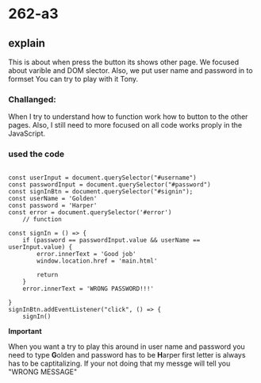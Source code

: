 # 262-a3

## explain

This is about when press the button its shows other page. We focused about varible and DOM slector. Also, we put user name and password in to formset You can try to play with it Tony.

### Challanged:

When I try to understand how to function work how to button to the other pages. Also, I still need to more focused on all code works proply in the JavaScript.

### used the code 
```

const userInput = document.querySelector("#username")
const passwordInput = document.querySelector("#password")
const signInBtn = document.querySelector("#signin");
const userName = 'Golden'
const password = 'Harper'
const error = document.querySelector('#error')
    // function

const signIn = () => {
    if (password == passwordInput.value && userName == userInput.value) {
        error.innerText = 'Good job'
        window.location.href = 'main.html'

        return
    }
    error.innerText = 'WRONG PASSWORD!!!'

}
signInBtn.addEventListener("click", () => {
    signIn()

```

**Important**

When you want a try to play this around in user name and password you need to type **G**olden and password has to be **H**arper first letter is always has to be captitalizing. If your not doing that my messge will tell you "WRONG MESSAGE"
